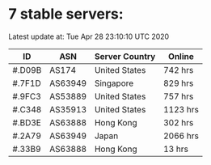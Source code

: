 # 7 stable servers:

Latest update at: Tue Apr 28 23:10:10 UTC 2020

| ID | ASN | Server Country | Online |
| -- | --- | -------------- | ------ |
| #.D09B | AS174 | United States | 742 hrs |
| #.7F1D | AS63949 | Singapore | 829 hrs |
| #.9FC3 | AS53889 | United States | 757 hrs |
| #.C348 | AS35913 | United States | 1123 hrs |
| #.BD3E | AS63888 | Hong Kong | 302 hrs |
| #.2A79 | AS63949 | Japan | 2066 hrs |
| #.33B9 | AS63888 | Hong Kong | 13 hrs |

